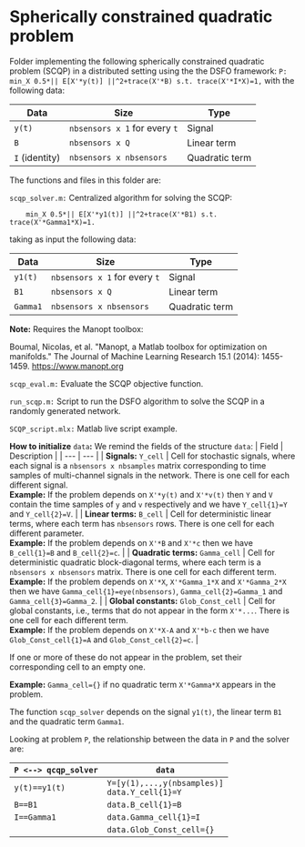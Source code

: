# Spherically constrained quadratic problem
 
Folder implementing the following spherically constrained quadratic problem (SCQP) in a distributed setting using the the DSFO framework:
``
P: min_X 0.5*|| E[X'*y(t)] ||^2+trace(X'*B) s.t. trace(X'*I*X)=1,
``
with the following data:

|Data|Size|Type|
| --- | --- | --- |
| `y(t)` | `nbsensors x 1` for every `t` | Signal |
| `B` | `nbsensors x Q` | Linear term |
| `I` (identity) | `nbsensors x nbsensors` | Quadratic term |

The functions and files in this folder are:

`scqp_solver.m:` Centralized algorithm for solving the SCQP:

        min_X 0.5*|| E[X'*y1(t)] ||^2+trace(X'*B1) s.t. trace(X'*Gamma1*X)=1.

taking as input the following data:

|Data|Size|Type|
| --- | --- | --- |
| `y1(t)` | `nbsensors x 1` for every `t` | Signal |
| `B1` | `nbsensors x Q` | Linear term |
| `Gamma1` | `nbsensors x nbsensors` | Quadratic term |

**Note:** Requires the Manopt toolbox:

Boumal, Nicolas, et al. "Manopt, a Matlab toolbox for optimization on manifolds." The Journal of Machine Learning Research 15.1 (2014): 1455-1459.
https://www.manopt.org

`scqp_eval.m:`  Evaluate the SCQP objective function.

`run_scqp.m:` Script to run the DSFO algorithm to solve the SCQP in a randomly generated network.

`SCQP_script.mlx:` Matlab live script example.

**How to initialize** `data`**:** We remind the fields of the structure `data`:
| Field | Description |
 | --- | --- |
 | **Signals:** `Y_cell` | Cell for stochastic signals, where each signal is a `nbsensors x nbsamples` matrix corresponding to time samples of multi-channel signals in the network. There is one cell for each different signal. <br /> **Example:** If the problem depends on `X'*y(t)` and `X'*v(t)` then `Y` and `V` contain the time samples of `y` and `v` respectively and we have `Y_cell{1}=Y` and `Y_cell{2}=V`. |
| **Linear terms:** `B_cell` | Cell for deterministic linear terms, where each term has `nbsensors` rows. There is one cell for each different parameter. <br />**Example:** If the problem depends on `X'*B` and `X'*c` then we have `B_cell{1}=B` and `B_cell{2}=c`. |
| **Quadratic terms:** `Gamma_cell` | Cell for deterministic quadratic block-diagonal terms, where each term is a `nbsensors x nbsensors` matrix. There is one cell for each different term. <br />**Example:** If the problem depends on `X'*X`, `X'*Gamma_1*X` and `X'*Gamma_2*X` then we have `Gamma_cell{1}=eye(nbsensors)`, `Gamma_cell{2}=Gamma_1` and `Gamma_cell{3}=Gamma_2`. |
| **Global constants:** `Glob_Const_cell` | Cell for global constants, i.e., terms that do not appear in the form `X'*...`. There is one cell for each different term. <br />**Example:** If the problem depends on `X'*X-A` and `X'*b-c` then we have `Glob_Const_cell{1}=A` and `Glob_Const_cell{2}=c`. |

If one or more of these do not appear in the problem, set their corresponding cell to an empty one.

**Example:** `Gamma_cell={}` if no quadratic term `X'*Gamma*X` appears in the problem.

The function `scqp_solver` depends on the signal `y1(t)`, the linear term `B1` and the quadratic term `Gamma1`.

Looking at problem `P`, the relationship between the data in `P` and the solver are:

|`P <--> qcqp_solver`| `data` |
| --- | --- |
| `y(t)==y1(t)` | `Y=[y(1),...,y(nbsamples)]`<br />`data.Y_cell{1}=Y` |
| `B==B1` | `data.B_cell{1}=B` |
| `I==Gamma1` | `data.Gamma_cell{1}=I` |
| | `data.Glob_Const_cell={}` |